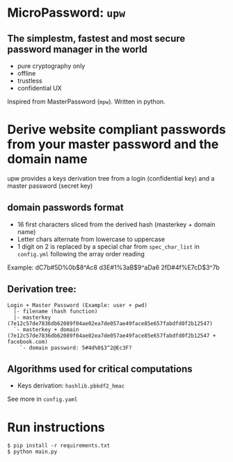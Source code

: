 # MicroPassword: `upw`

## The simplestm, fastest and most secure password manager in the world

- pure cryptography only
- offline
- trustless
- confidential UX

Inspired from MasterPassword (`mpw`). Written in python.

# Derive website compliant passwords from your master password and the domain name

upw provides a keys derivation tree from a login (confidential key) and a master password (secret key)

## domain passwords format

- 16 first characters sliced from the derived hash (masterkey + domain name)
- Letter chars alternate from lowercase to uppercase
- 1 digit on 2 is replaced by a special char from `spec_char_list` in `config.yml` following the array order reading

Example:
dC7b#5D%0b$8^Ac8
d3E#1%3aB$9^aDa6
2fD#4f%E7cD$3^7b

## Derivation tree:

```
Login + Master Password (Example: user + pwd)
  |- filename (hash function)
  |- masterkey (7e12c57de7836db62089f04ae02ea7de057ae49face85e657fabdfd0f2b12547)
  `- masterkey + domain (7e12c57de7836db62089f04ae02ea7de057ae49face85e657fabdfd0f2b12547 + facebook.com)
    `- domain password: 5#4d%0$3^2@Ec3F?
```

## Algorithms used for critical computations

- Keys derivation: `hashlib.pbkdf2_hmac`

See more in `config.yaml`

# Run instructions

```
$ pip install -r requirements.txt
$ python main.py
```
